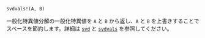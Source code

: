 ```
svdvals!(A, B)
```

一般化特異値分解の一般化特異値を `A` と `B` から返し、`A` と `B` を上書きすることでスペースを節約します。詳細は [`svd`](@ref) と [`svdvals`](@ref) を参照してください。
